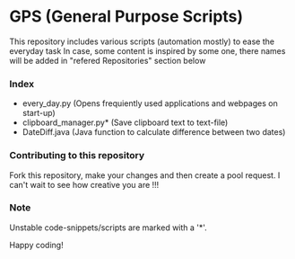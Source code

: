 # GPS (General Purpose Scripts)
This repository includes various scripts (automation mostly) to ease the everyday task
In case, some content is inspired by some one, there names will be added in "refered Repositories" section below

### Index
- every_day.py (Opens frequiently used applications and webpages on start-up)
- clipboard_manager.py* (Save clipboard text to text-file)
- DateDiff.java (Java function to calculate difference between two dates)

### Contributing to this repository
Fork this repository, make your changes and then create a pool request.
I can't wait to see how creative you are !!!

### Note
Unstable code-snippets/scripts are marked with a '*'.

Happy coding!
